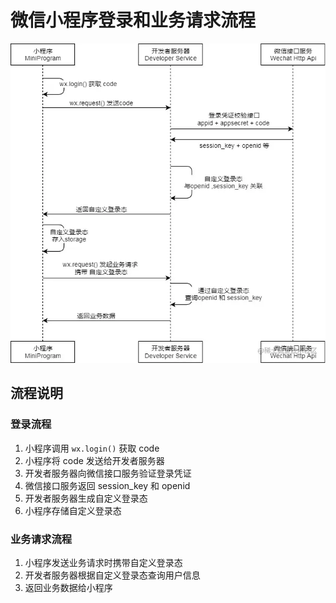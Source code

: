 # 微信小程序登录和业务请求流程

![微信小程序登录和业务请求流程时序图](../assets/images/微信小程序/微信小程序登录和业务请求流程时序图.png)

## 流程说明

### 登录流程
1. 小程序调用 `wx.login()` 获取 code
2. 小程序将 code 发送给开发者服务器
3. 开发者服务器向微信接口服务验证登录凭证
4. 微信接口服务返回 session_key 和 openid
5. 开发者服务器生成自定义登录态
6. 小程序存储自定义登录态

### 业务请求流程
1. 小程序发送业务请求时携带自定义登录态
2. 开发者服务器根据自定义登录态查询用户信息
3. 返回业务数据给小程序
